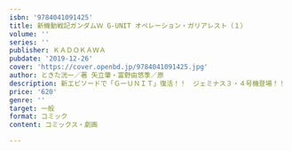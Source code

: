 ```yaml
---
isbn: '9784041091425'
title: 新機動戦記ガンダムＷ G-UNIT オペレーション・ガリアレスト（１）
volume: ''
series: ''
publisher: ＫＡＤＯＫＡＷＡ
pubdate: '2019-12-26'
cover: 'https://cover.openbd.jp/9784041091425.jpg'
author: ときた洸一／著 矢立肇・富野由悠季／原
description: 新エピソードで「ＧーＵＮＩＴ」復活！！　ジェミナス３・４号機登場！！
price: '620'
genre: ''
target: 一般
format: コミック
content: コミックス・劇画

---
```

